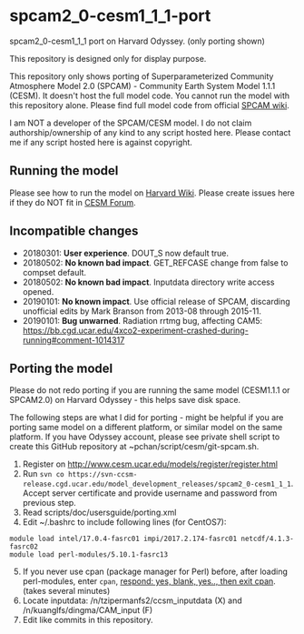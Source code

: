 # spcam2_0-cesm1_1_1-port
spcam2_0-cesm1_1_1 port on Harvard Odyssey. (only porting shown)

This repository is designed only for display purpose.

This repository only shows porting of Superparameterized Community Atmosphere Model 2.0 (SPCAM) - Community Earth System Model 1.1.1 (CESM). It doesn't host the full model code. You cannot run the model with this repository alone. Please find full model code from official [SPCAM wiki](https://wiki.ucar.edu/pages/viewpage.action?pageId=205489281).

I am NOT a developer of the SPCAM/CESM model. I do not claim authorship/ownership of any kind to any script hosted here. Please contact me if any script hosted here is against copyright.

## Running the model
Please see how to run the model on [Harvard Wiki](https://wiki.harvard.edu/confluence/pages/viewpage.action?pageId=228526202). Please create issues here if they do NOT fit in [CESM Forum](https://bb.cgd.ucar.edu/).

## Incompatible changes
 * 20180301: **User experience**. DOUT_S now default true.
 * 20180502: **No known bad impact**. GET_REFCASE change from false to compset default.
 * 20180502: **No known bad impact**. Inputdata directory write access opened.
 * 20190101: **No known impact**. Use official release of SPCAM, discarding unofficial edits by Mark Branson from 2013-08 through 2015-11.
 * 20190101: **Bug unwarned**. Radiation rrtmg bug, affecting CAM5: https://bb.cgd.ucar.edu/4xco2-experiment-crashed-during-running#comment-1014317

## Porting the model
Please do not redo porting if you are running the same model (CESM1.1.1 or SPCAM2.0) on Harvard Odyssey - this helps save disk space.

The following steps are what I did for porting - might be helpful if you are porting same model on a different platform, or similar model on the same platform. If you have Odyssey account, please see private shell script to create this GitHub repository at ~pchan/script/cesm/git-spcam.sh.
1. Register on http://www.cesm.ucar.edu/models/register/register.html
1. Run `svn co https://svn-ccsm-release.cgd.ucar.edu/model_development_releases/spcam2_0-cesm1_1_1`. Accept server certificate and provide username and password from previous step.
1. Read scripts/doc/usersguide/porting.xml
1. Edit ~/.bashrc to include following lines (for CentOS7):
```
module load intel/17.0.4-fasrc01 impi/2017.2.174-fasrc01 netcdf/4.1.3-fasrc02
module load perl-modules/5.10.1-fasrc13
```
5. If you never use cpan (package manager for Perl) before, after loading perl-modules, enter `cpan`, [respond: yes, blank, yes.., then exit cpan](https://www.rc.fas.harvard.edu/resources/documentation/software-on-odyssey/perl/#cpan). (takes several minutes)
1. Locate inputdata: /n/tzipermanfs2/ccsm_inputdata (X) and /n/kuanglfs/dingma/CAM_input (F)
1. Edit like commits in this repository.

